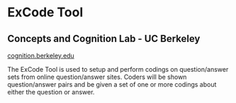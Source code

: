 # ExCode Tool
## Concepts and Cognition Lab - UC Berkeley
[cognition.berkeley.edu](http://cognition.berkeley.edu/)

The ExCode Tool is used to setup and perform codings on question/answer sets from online question/answer sites.  Coders will be shown question/answer pairs and be given a set of one or more codings about either the question or answer.